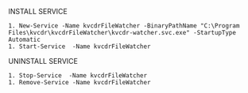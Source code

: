 INSTALL SERVICE

    1. New-Service -Name kvcdrFileWatcher -BinaryPathName "C:\Program Files\kvcdr\kvcdrFileWatcher\kvcdr-watcher.svc.exe" -StartupType Automatic
    1. Start-Service  -Name kvcdrFileWatcher

UNINSTALL SERVICE 
    
    1. Stop-Service  -Name kvcdrFileWatcher
    1. Remove-Service -Name kvcdrFileWatcher